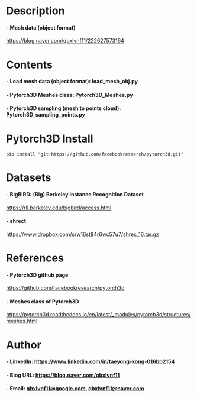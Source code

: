
Description
=============

#### - Mesh data (object format)
https://blog.naver.com/qbxlvnf11/222627573164

Contents
=============

#### - Load mesh data (object format): load_mesh_obj.py
#### - Pytorch3D Meshes class: Pytorch3D_Meshes.py
#### - Pytorch3D sampling (mesh to points cloud): Pytorch3D_sampling_points.py

Pytorch3D Install
=============

```
pip install "git+https://github.com/facebookresearch/pytorch3d.git"
```

  
Datasets
=============

#### - BigBIRD: (Big) Berkeley Instance Recognition Dataset

https://rll.berkeley.edu/bigbird/access.html

#### - shrect

https://www.dropbox.com/s/w16st84r6wc57u7/shrec_16.tar.gz

References
=============

#### - Pytorch3D github page

https://github.com/facebookresearch/pytorch3d

#### - Meshes class of Pytorch3D

https://pytorch3d.readthedocs.io/en/latest/_modules/pytorch3d/structures/meshes.html


Author
=============

#### - LinkedIn: https://www.linkedin.com/in/taeyong-kong-016bb2154

#### - Blog URL: https://blog.naver.com/qbxlvnf11

#### - Email: qbxlvnf11@google.com, qbxlvnf11@naver.com

